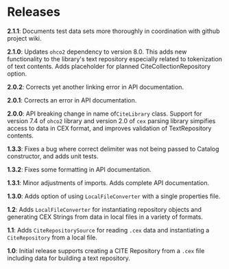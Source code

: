 # Releases

**2.1.1**: Documents test data sets more thoroughly in coordination with github project wiki.

**2.1.0**: Updates `ohco2` dependency to version 8.0.  This adds new functionality to the library's text repository especially related to tokenization of text contents.  Adds placeholder for planned CiteCollectionRepository option.

**2.0.2**: Corrects yet another linking error in API documentation.

**2.0.1**: Corrects an error in API documentation.

**2.0.0**:  API breaking change in name of`CiteLibrary` class.  Support for version 7.4 of `ohco2` library and version 2.0 of `cex` parsing library simpifies access to data in CEX format, and improves validation of TextRepository contents.


**1.3.3**: Fixes a bug where correct delimiter was not being passed to Catalog constructor, and adds unit tests.

**1.3.2**: Fixes some formatting in API documentation.

**1.3.1**: Minor adjustments of imports.  Adds complete API documentation.

**1.3.0**:  Adds option of using `LocalFileConverter` with a single properties file.

**1.2**:  Adds `LocalFileConverter` for instantiating repository objects and generating CEX Strings from data in local files in a variety of formats.

**1.1**: Adds `CiteRepositorySource` for reading `.cex` data and instantiating a `CiteRepository` from a local file.


**1.0**: Initial release supports creating a CITE Repository from a `.cex` file including data for building a text repository.
